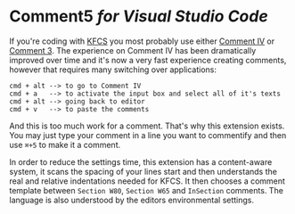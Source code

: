 
# Comment5 _for Visual Studio Code_

If you're coding with [KFCS](https://github.com/karyfoundation/comment/wiki) you most probably use either [Comment IV](https://github.com/karyfoundation/comment) or [Comment 3](https://github.com/karyfoundation/comment-3). The experience on Comment IV has been dramatically improved over time and it's now a very fast experience creating comments, however that requires many switching over applications:

```
cmd + alt --> to go to Comment IV
cmd + a   --> to activate the input box and select all of it's texts
cmd + alt --> going back to editor
cmd + v   --> to paste the comments
```

And this is too much work for a comment. That's why this extension exists. You may just type your comment in a line you want to commentify and then use `⌘+5` to make it a comment. 

In order to reduce the settings time, this extension has a content-aware system, it scans the spacing of your lines start and then understands the real and relative indentations needed for KFCS. It then chooses a comment template between `Section W80`, `Section W65` and `InSection` comments. The language is also understood by the editors environmental settings.
